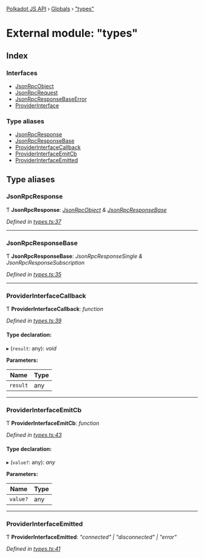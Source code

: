 [Polkadot JS API](../README.md) › [Globals](../globals.md) › ["types"](_types_.md)

# External module: "types"

## Index

### Interfaces

* [JsonRpcObject](../interfaces/_types_.jsonrpcobject.md)
* [JsonRpcRequest](../interfaces/_types_.jsonrpcrequest.md)
* [JsonRpcResponseBaseError](../interfaces/_types_.jsonrpcresponsebaseerror.md)
* [ProviderInterface](../interfaces/_types_.providerinterface.md)

### Type aliases

* [JsonRpcResponse](_types_.md#jsonrpcresponse)
* [JsonRpcResponseBase](_types_.md#jsonrpcresponsebase)
* [ProviderInterfaceCallback](_types_.md#providerinterfacecallback)
* [ProviderInterfaceEmitCb](_types_.md#providerinterfaceemitcb)
* [ProviderInterfaceEmitted](_types_.md#providerinterfaceemitted)

## Type aliases

###  JsonRpcResponse

Ƭ **JsonRpcResponse**: *[JsonRpcObject](../interfaces/_types_.jsonrpcobject.md) & [JsonRpcResponseBase](_types_.md#jsonrpcresponsebase)*

*Defined in [types.ts:37](https://github.com/polkadot-js/api/blob/07b9cb1a16/packages/rpc-provider/src/types.ts#L37)*

___

###  JsonRpcResponseBase

Ƭ **JsonRpcResponseBase**: *JsonRpcResponseSingle & JsonRpcResponseSubscription*

*Defined in [types.ts:35](https://github.com/polkadot-js/api/blob/07b9cb1a16/packages/rpc-provider/src/types.ts#L35)*

___

###  ProviderInterfaceCallback

Ƭ **ProviderInterfaceCallback**: *function*

*Defined in [types.ts:39](https://github.com/polkadot-js/api/blob/07b9cb1a16/packages/rpc-provider/src/types.ts#L39)*

#### Type declaration:

▸ (`result`: any): *void*

**Parameters:**

Name | Type |
------ | ------ |
`result` | any |

___

###  ProviderInterfaceEmitCb

Ƭ **ProviderInterfaceEmitCb**: *function*

*Defined in [types.ts:43](https://github.com/polkadot-js/api/blob/07b9cb1a16/packages/rpc-provider/src/types.ts#L43)*

#### Type declaration:

▸ (`value?`: any): *any*

**Parameters:**

Name | Type |
------ | ------ |
`value?` | any |

___

###  ProviderInterfaceEmitted

Ƭ **ProviderInterfaceEmitted**: *"connected" | "disconnected" | "error"*

*Defined in [types.ts:41](https://github.com/polkadot-js/api/blob/07b9cb1a16/packages/rpc-provider/src/types.ts#L41)*
